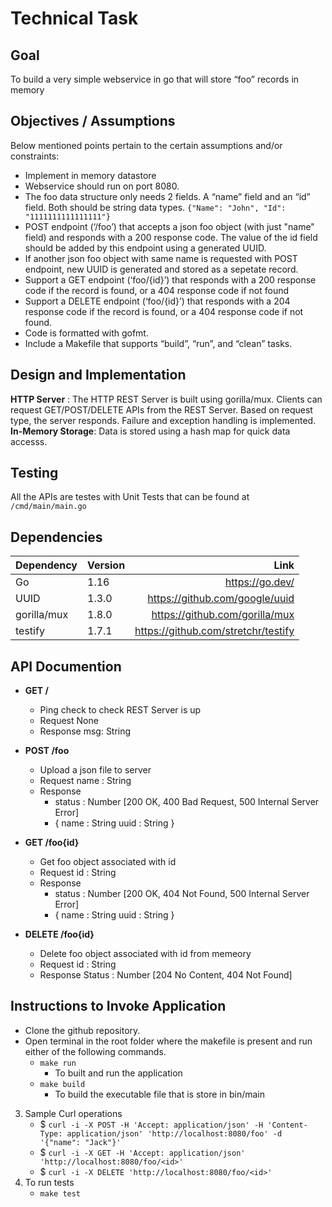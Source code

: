 # Technical Task

## Goal
To build a very simple webservice in go that will store “foo” records in memory

## Objectives / Assumptions 
Below mentioned points pertain to the certain assumptions and/or constraints:
- Implement in memory datastore
- Webservice should run on port 8080.
- The foo data structure only needs 2 fields. A “name” field and an “id” field. Both should be string data types. 
    `{"Name": "John", "Id": "1111111111111111"}`   
- POST endpoint (‘/foo’) that accepts a json foo object (with just "name" field) and responds with a 200 response code. The value of the id field should be added by this endpoint using a generated UUID.
- If another json foo object with same name is requested with POST endpoint, new UUID is generated and stored as a sepetate record.
- Support a GET endpoint (‘foo/{id}’) that responds with a 200 response code if the record is found, or a 404 response code if not found
- Support a DELETE endpoint (‘foo/{id}’) that responds with a 204 response code if the record is found, or a 404 response code if not found.
- Code is formatted with gofmt.
- Include a Makefile that supports “build”, “run”, and “clean” tasks.

## Design and Implementation
**HTTP Server** : The HTTP REST Server is built using gorilla/mux. Clients can request GET/POST/DELETE APIs from the REST Server. Based on request type, the server responds. Failure and exception handling is implemented.
**In-Memory Storage**: Data is stored using a hash map for quick data accesss.

## Testing
All the APIs are testes with Unit Tests that can be found at `/cmd/main/main.go`

## Dependencies
| Dependency    | Version | Link  |
| ------------- |-------- |-----:|
| Go            | 1.16    | https://go.dev/ |
| UUID          | 1.3.0   |https://github.com/google/uuid |
| gorilla/mux  |  1.8.0   |https://github.com/gorilla/mux  |
| testify       | 1.7.1   |https://github.com/stretchr/testify |

## API Documention

- **GET /**
    - Ping check to check REST Server is up
    - Request
        None
    - Response
        msg: String

- **POST /foo**
    - Upload a json file to server
    - Request
        name : String
    - Response
        - status : Number [200 OK, 400 Bad Request, 500 Internal Server Error]
        - { name : String
          uuid : String }

- **GET /foo{id}**
    - Get foo object associated with id
    - Request 
        id : String
    - Response
        - status : Number [200 OK, 404 Not Found, 500 Internal Server Error]
        - { name : String
          uuid : String }
- **DELETE /foo{id}**
    - Delete foo object associated with id from memeory
    - Request
        id : String
    - Response
        Status : Number [204 No Content, 404 Not Found]
        

## Instructions to Invoke Application
- Clone the github repository.
- Open terminal in the root folder where the  makefile is present and run either of the following commands.
    - `make run`
        - To built and run the application
    - `make build`
        - To build the executable file that is store in bin/main
3. Sample Curl operations
    - $ `curl -i -X POST -H 'Accept: application/json' -H 'Content-Type: application/json' 'http://localhost:8080/foo' -d '{"name": "Jack"}'`
    - $ `curl -i -X GET -H 'Accept: application/json' 'http://localhost:8080/foo/<id>'`
    - $ `curl -i -X DELETE 'http://localhost:8080/foo/<id>'`
4. To run tests
    - `make test`
